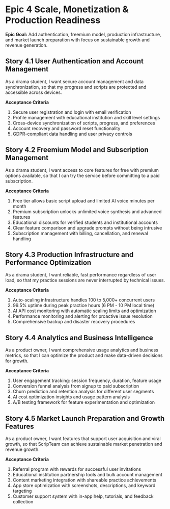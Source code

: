 # Epic 4 Scale, Monetization & Production Readiness

**Epic Goal:** Add authentication, freemium model, production infrastructure, and market launch preparation with focus on sustainable growth and revenue generation.

## Story 4.1 User Authentication and Account Management
As a drama student,
I want secure account management and data synchronization,
so that my progress and scripts are protected and accessible across devices.

**Acceptance Criteria**
1. Secure user registration and login with email verification
2. Profile management with educational institution and skill level settings
3. Cross-device synchronization of scripts, progress, and preferences
4. Account recovery and password reset functionality
5. GDPR-compliant data handling and user privacy controls

## Story 4.2 Freemium Model and Subscription Management
As a drama student,
I want access to core features for free with premium options available,
so that I can try the service before committing to a paid subscription.

**Acceptance Criteria**
1. Free tier allows basic script upload and limited AI voice minutes per month
2. Premium subscription unlocks unlimited voice synthesis and advanced features
3. Educational discounts for verified students and institutional accounts
4. Clear feature comparison and upgrade prompts without being intrusive
5. Subscription management with billing, cancellation, and renewal handling

## Story 4.3 Production Infrastructure and Performance Optimization
As a drama student,
I want reliable, fast performance regardless of user load,
so that my practice sessions are never interrupted by technical issues.

**Acceptance Criteria**
1. Auto-scaling infrastructure handles 100 to 5,000+ concurrent users
2. 99.5% uptime during peak practice hours (6 PM - 10 PM local time)
3. AI API cost monitoring with automatic scaling limits and optimization
4. Performance monitoring and alerting for proactive issue resolution
5. Comprehensive backup and disaster recovery procedures

## Story 4.4 Analytics and Business Intelligence
As a product owner,
I want comprehensive usage analytics and business metrics,
so that I can optimize the product and make data-driven decisions for growth.

**Acceptance Criteria**
1. User engagement tracking: session frequency, duration, feature usage
2. Conversion funnel analysis from signup to paid subscription
3. Churn prediction and retention analysis for different user segments
4. AI cost optimization insights and usage pattern analysis
5. A/B testing framework for feature experimentation and optimization

## Story 4.5 Market Launch Preparation and Growth Features
As a product owner,
I want features that support user acquisition and viral growth,
so that ScripTeam can achieve sustainable market penetration and revenue growth.

**Acceptance Criteria**
1. Referral program with rewards for successful user invitations
2. Educational institution partnership tools and bulk account management
3. Content marketing integration with shareable practice achievements
4. App store optimization with screenshots, descriptions, and keyword targeting
5. Customer support system with in-app help, tutorials, and feedback collection
